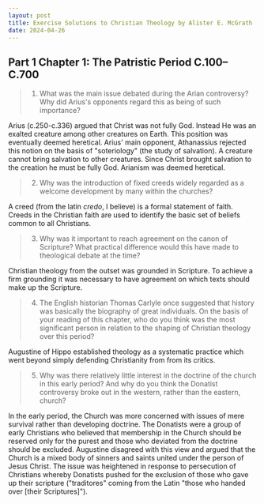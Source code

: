 ```yaml
---
layout: post
title: Exercise Solutions to Christian Theology by Alister E. McGrath
date: 2024-04-26
---
```


## Part 1 Chapter 1: The Patristic Period C.100–C.700

> 1. What was the main issue debated during the Arian controversy? Why did Arius's opponents regard this as being of such importance?

Arius (c.250-c.336) argued that Christ was not fully God. Instead He was an exalted creature among other creatures on Earth. This position was eventually deemed heretical. Arius' main opponent, Athanassius rejected this notion on the basis of "soteriology" (the study of salvation). A creature cannot bring salvation to other creatures. Since Christ brought salvation to the creation he must be fully God. Arianism was deemed heretical.

> 2. Why was the introduction of fixed creeds widely regarded as a welcome development by many within the churches?

A creed (from the latin *credo*, I believe) is a formal statement of faith. Creeds in the Christian faith are used to identify the basic set of beliefs common to all Christians.

> 3. Why was it important to reach agreement on the canon of Scripture? What practical difference would this have made to theological debate at the time?

Christian theology from the outset was grounded in Scripture. To achieve a firm grounding it was necessary to have agreement on which texts should make up the Scripture. 

> 4. The English historian Thomas Carlyle once suggested that history was basically the biography of great individuals. On the basis of your reading of this chapter, who do you think was the most significant person in relation to the shaping of Christian theology over this period?

Augustine of Hippo established theology as a systematic practice which went beyond simply defending Christianity from from its critics.

> 5. Why was there relatively little interest in the doctrine of the church in this early period? And why do you think the Donatist controversy broke out in the western, rather than the eastern, church?

In the early period, the Church was more concerned with issues of mere survival rather than developing doctrine. The Donatists were a group of early Christians who believed that membership in the Church should be reserved only for the purest and those who deviated from the doctrine should be excluded. Augustine disagreed with this view and argued that the Church is a mixed body of sinners and saints united under the person of Jesus Christ. The issue was heightened in response to persecution of Christians whereby Donatists pushed for the exclusion of those who gave up their scripture ("traditores" coming from the Latin  "those who handed over [their Scriptures]"). 




